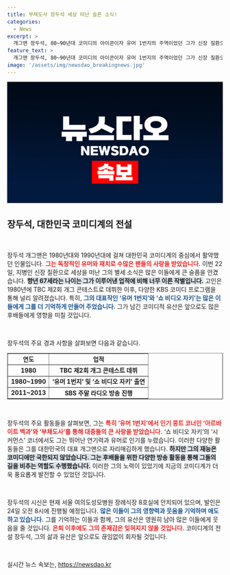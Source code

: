 ```yaml
---
title: 부채도사 장두석 세상 떠난 슬픈 소식!
categories:
  - News
excerpt: >
  개그맨 장두석, 80~90년대 코미디의 아이콘이자 유머 1번지의 주역이었던 그가 신장 질환으로 별세했습니다. 향년 67세. 그의 코미디와 추억이 그리워질 여러분을 위해, 이별의 순간을 잊지 말아요.
feature_text: >
  개그맨 장두석, 80~90년대 코미디의 아이콘이자 유머 1번지의 주역이었던 그가 신장 질환으로 별세했습니다. 향년 67세. 그의 코미디와 추억이 그리워질 여러분을 위해, 이별의 순간을 잊지 말아요.
image: '/assets/img/newsdao_breakingnews.jpg'
---
```


<p><img src="/assets/img/newsdao_breakingnews.jpg" alt="firstkoreanews 속보" /></p>

<h2 data-ke-size="size26">장두석, 대한민국 코미디계의 전설</h2>

<p data-ke-size="size16">&nbsp;</p>

<p>장두석 개그맨은 1980년대와 1990년대에 걸쳐 대한민국 코미디계의 중심에서 활약했던 인물입니다. <b><span style="color: #ee2323;">그는 독창적인 유머와 재치로 수많은 팬들의 사랑을 받았습니다.</span></b> 이번 22일, 지병인 신장 질환으로 세상을 떠난 그의 별세 소식은 많은 이들에게 큰 슬픔을 안겼습니다. <b><span style="background-color: #21538527;">향년 67세라는 나이는 그가 이루어낸 업적에 비해 너무 이른 작별입니다.</span></b> 고인은 1980년에 TBC 제2회 개그 콘테스트로 데뷔한 이후, 다양한 KBS 코미디 프로그램을 통해 널리 알려졌습니다. 특히, <b><span style="color: #1a5490;">그의 대표작인 ‘유머 1번지’와 ‘쇼 비디오 자키’는 많은 이들에게 그를 더 기억하게 만들어 주었습니다.</span></b> 그가 남긴 코미디적 유산은 앞으로도 많은 후배들에게 영향을 미칠 것입니다.</p>

<p data-ke-size="size16">&nbsp;</p>

<p>장두석의 주요 경과 사항을 살펴보면 다음과 같습니다.</p>

<table style="width: 100%; border-collapse: collapse;" border="1">
    <tr>
        <td style="text-align: center; height: 17px;"><b>연도</b></td>
        <td style="text-align: center; height: 17px;"><b>업적</b></td>
    </tr>
    <tr>
        <td style="text-align: center; height: 17px;"><b>1980</b></td>
        <td style="text-align: center; height: 17px;"><b>TBC 제2회 개그 콘테스트 데뷔</b></td>
    </tr>
    <tr>
        <td style="text-align: center; height: 17px;"><b>1980~1990</b></td>
        <td style="text-align: center; height: 17px;"><b>‘유머 1번지’ 및 ‘쇼 비디오 자키’ 출연</b></td>
    </tr>
    <tr>
        <td style="text-align: center; height: 17px;"><b>2011~2013</b></td>
        <td style="text-align: center; height: 17px;"><b>SBS 주말 라디오 방송 진행</b></td>
    </tr>
</table>

<p data-ke-size="size16">&nbsp;</p>

<p>장두석의 주요 활동들을 살펴보면, 그는 <b><span style="color: #ee2323;">특히 ‘유머 1번지’에서 인기 콩트 코너인 ‘아르바이트 백과’와 ‘부채도사’를 통해 대중들의 큰 사랑을 받았습니다.</span></b> ‘쇼 비디오 자키’의 ‘시커먼스’ 코너에서도 그는 뛰어난 연기력과 유머로 인기를 누렸습니다. 이러한 다양한 활동들은 그를 대한민국의 대표 개그맨으로 자리매김하게 했습니다. <b><span style="background-color: #21538527;">하지만 그의 재능은 코미디에만 국한되지 않았습니다. 그는 후배들을 위한 다양한 방송 활동을 통해 그들의 길을 비추는 역할도 수행했습니다.</span></b> 이러한 그의 노력이 있었기에 지금의 코미디계가 더욱 풍요롭게 발전할 수 있었던 것입니다. </p>

<p data-ke-size="size16">&nbsp;</p>

<p>장두석의 시신은 현재 서울 여의도성모병원 장례식장 8호실에 안치되어 있으며, 발인은 24일 오전 8시에 진행될 예정입니다. <b><span style="color: #1a5490;">많은 이들이 그의 영향력과 웃음을 기억하며 애도하고 있습니다.</span></b> 그를 기억하는 이들과 함께, 그의 유산은 영원히 남아 많은 이들에게 웃음을 줄 것입니다. <b><span style="color: #ee2323;">은퇴 이후에도 그의 존재감은 잊혀지지 않을 것입니다.</span></b> 코미디계의 전설 장두석, 그의 삶과 유산은 앞으로도 끊임없이 회자될 것입니다.</p>

<p data-ke-size="size16">&nbsp;</p>
실시간 뉴스 속보는, <a href="https://newsdao.kr" rel="dofollow">https://newsdao.kr</a>


